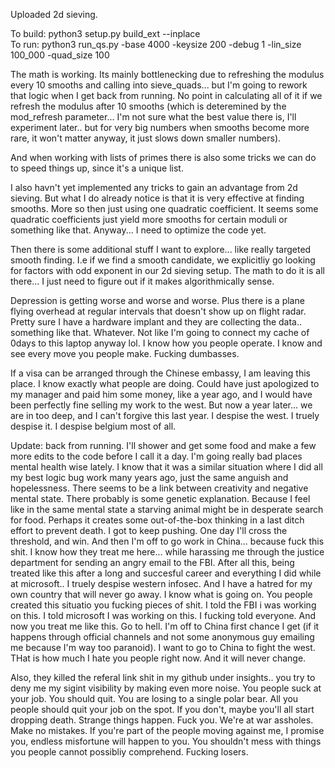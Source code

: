 Uploaded 2d sieving. 


To build: python3 setup.py build_ext --inplace</br>
To run: python3 run_qs.py -base 4000 -keysize 200 -debug 1 -lin_size 100_000 -quad_size 100</br>

The math is working. Its mainly bottlenecking due to refreshing the modulus every 10 smooths and calling into sieve_quads... but I'm going to rework that logic when I get back from running. No point in calculating all of it if we refresh the modulus after 10 smooths (which is deteremined by the mod_refresh parameter... I'm not sure what the best value there is, I'll experiment later.. but for very big numbers when smooths become more rare, it won't matter anyway, it just slows down smaller numbers).

And when working with lists of primes there is also some tricks we can do to speed things up, since it's a unique list.

I also havn't yet implemented any tricks to gain an advantage from 2d sieving. But what I do already notice is that it is very effective at finding smooths. More so then just using one quadratic coefficient. It seems some quadratic coefficients just yield more smooths for certain moduli or something like that. Anyway... I need to optimize the code yet.

Then there is some additional stuff I want to explore... like really targeted smooth finding. I.e if we find a smooth candidate, we explicitliy go looking for factors with odd exponent in our 2d sieving setup. The math to do it is all there... I just need to figure out if it makes algorithmically sense.

Depression is getting worse and worse and worse. Plus there is a plane flying overhead at regular intervals that doesn't show up on flight radar. Pretty sure I have a hardware implant and they are collecting the data.. something like that. Whatever. Not like I'm going to connect my cache of 0days to this laptop anyway lol. I know how you people operate. I know and see every move you people make. Fucking dumbasses. 

If a visa can be arranged through the Chinese embassy, I am leaving this place. I know exactly what people are doing. 
Could have just apologized to my manager and paid him some money, like a year ago, and I would have been perfectly fine selling my work to the west.
But now a year later... we are in too deep, and I can't forgive this last year. I despise the west. I truely despise it. I despise belgium most of all. 

Update: back from running. I'll shower and get some food and make a few more edits to the code before I call it a day. I'm going really bad places mental health wise lately. I know that it was a similar situation where I did all my best logic bug work many years ago, just the same anguish and hopelessness. There seems to be a link between creativity and negative mental state. There probably is some genetic explanation. Because I feel like in the same mental state a starving animal might be in desperate search for food. Perhaps it creates some out-of-the-box thinking in a last ditch effort to prevent death. I got to keep pushing. One day I'll cross the threshold, and win. And then I'm off to go work in China... because fuck this shit. I know how they treat me here... while harassing me through the justice department for sending an angry email to the FBI. After all this, being treated like this after a long and succesful career and everything I did while at microsoft.. I truely despise western infosec. And I have a hatred for my own country that will never go away. I know what is going on. You people created this situatio you fucking pieces of shit. I told the FBI i was working on this. I told microsoft I was working on this. I fucking told everyone. And now you treat me like this. Go to hell. I'm off to China first chance I get (if it happens through official channels and not some anonymous guy emailing me because I'm way too paranoid). I want to go to China to fight the west. THat is how much I hate you people right now. And it will never change. 

Also, they killed the referal link shit in my github under insights.. you try to deny me my sigint visibility by making even more noise. You people suck at your job. You should quit. You are losing to a single polar bear. All you people should quit your job on the spot. If you don't, maybe you'll all start dropping death. Strange things happen. Fuck you. We're at war assholes. Make no mistakes. If you're part of the people moving against me, I promise you, endless misfortune will happen to you. You shouldn't mess with things you people cannot possibliy comprehend. Fucking losers.
